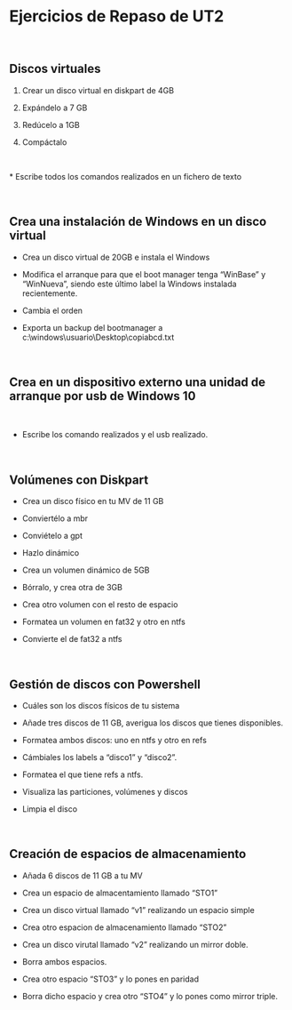 Ejercicios de Repaso de UT2
===========================

 

Discos virtuales
----------------

1.  Crear un disco virtual en diskpart de 4GB

2.  Expándelo a 7 GB

3.  Redúcelo a 1GB

4.  Compáctalo

 

\* Escribe todos los comandos realizados en un fichero de texto

 

Crea una instalación de Windows en un disco virtual
---------------------------------------------------

-   Crea un disco virtual de 20GB e instala el Windows

-   Modifica el arranque para que el boot manager tenga “WinBase” y “WinNueva”,
    siendo este último label la Windows instalada recientemente.

-   Cambia el orden

-   Exporta un backup del bootmanager a
    c:\\windows\\usuario\\Desktop\\copiabcd.txt

 

Crea en un dispositivo externo una unidad de arranque por usb de Windows 10
---------------------------------------------------------------------------

 

-   Escribe los comando realizados y el usb realizado.

 

Volúmenes con Diskpart
----------------------

-   Crea un disco físico en tu MV de 11 GB

-   Conviertélo a mbr

-   Conviételo a gpt

-   Hazlo dinámico

-   Crea un volumen dinámico de 5GB

-   Bórralo, y crea otra de 3GB

-   Crea otro volumen con el resto de espacio

-   Formatea un volumen en fat32 y otro en ntfs

-   Convierte el de fat32 a ntfs

 

Gestión de discos con Powershell
--------------------------------

-   Cuáles son los discos físicos de tu sistema

-   Añade tres discos de 11 GB, averigua los discos que tienes disponibles.

-   Formatea ambos discos: uno en ntfs y otro en refs

-   Cámbiales los labels a “disco1” y “disco2”.

-   Formatea el que tiene refs a ntfs.

-   Visualiza las particiones, volúmenes y discos

-   Limpia el disco

 

Creación de espacios de almacenamiento
--------------------------------------

-   Añada 6 discos de 11 GB a tu MV

-   Crea un espacio de almacentamiento llamado “STO1”

-   Crea un disco virtual llamado “v1” realizando un espacio simple

-   Crea otro espacion de almacenamiento llamado “STO2”

-   Crea un disco virutal llamado “v2” realizando un mirror doble.

-   Borra ambos espacios.

-   Crea otro espacio “STO3” y lo pones en paridad

-   Borra dicho espacio y crea otro “STO4” y lo pones como mirror triple.

 
